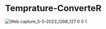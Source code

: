 # Temprature-ConverteR 
![Web capture_5-5-2023_1268_127 0 0 1](https://user-images.githubusercontent.com/50834895/236442455-9fc32a89-c767-41d6-94a4-fa8bf5af28f5.jpeg)

